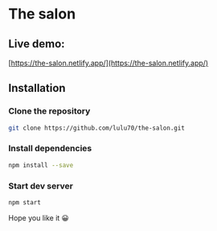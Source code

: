 # The salon

## Live demo:

[https://the-salon.netlify.app/](https://the-salon.netlify.app/)

## Installation

### Clone the repository

```bash
git clone https://github.com/lulu70/the-salon.git
```

### Install dependencies

```bash
npm install --save
```

### Start dev server

```bash
npm start
```

Hope you like it 😀
